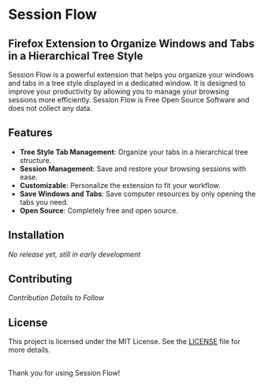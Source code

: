# Session Flow

## Firefox Extension to Organize Windows and Tabs in a Hierarchical Tree Style

Session Flow is a powerful extension that helps you organize your windows and tabs in a tree style displayed in a dedicated window. It is designed to improve your productivity by allowing you to manage your browsing sessions more efficiently.
Session Flow is Free Open Source Software and does not collect any data.

## Features

- **Tree Style Tab Management**: Organize your tabs in a hierarchical tree structure.
- **Session Management**: Save and restore your browsing sessions with ease.
- **Customizable**: Personalize the extension to fit your workflow.
- **Save Windows and Tabs**: Save computer resources by only opening the tabs you need.
- **Open Source**: Completely free and open source.

## Installation

_No release yet, still in early development_

## Contributing

_Contribution Details to Follow_

## License

This project is licensed under the MIT License. See the [LICENSE](LICENSE) file for more details.

##

Thank you for using Session Flow!
